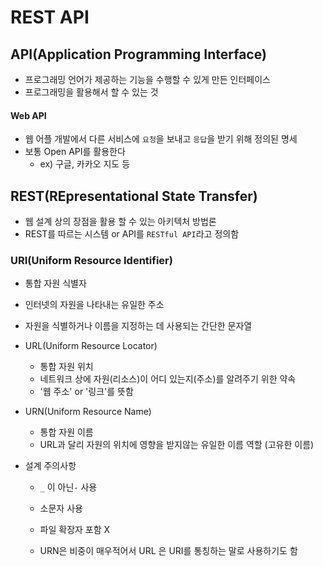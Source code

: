 # REST API

## API(Application Programming Interface)

- 프로그래밍 언어가 제공하는 기능을 수행할 수 있게 만든 인터페이스
- 프로그래밍을 활용해서 할 수 있는 것



#### Web API

- 웹 어플 개발에서 다른 서비스에 `요청`을 보내고 `응답`을 받기 위해 정의된 명세
- 보통 Open API를 활용한다
  - ex) 구글, 카카오 지도 등



## REST(REpresentational State Transfer)

- 웹 설계 상의 장점을 활용 할 수 있는 아키텍처 방법론
- REST를 따르는 시스템 or API를 `RESTful API`라고 정의함



### URI(Uniform Resource Identifier)

- 통합 자원 식별자

- 인터넷의 자원을 나타내는 유일한 주소

- 자원을 식별하거나 이름을 지정하는 데 사용되는 간단한 문자열

- URL(Uniform Resource Locator)

  - 통합 자원 위치
  - 네트워크 상에 자원(리소스)이 어디 있는지(주소)를 알려주기 위한 약속
  - '웹 주소' or '링크'를 뜻함

- URN(Uniform Resource Name)

  - 통합 자원 이름
  - URL과 달리 자원의 위치에 영향을 받지않는 유일한 이름 역할 (고유한 이름)

- 설계 주의사항

  - `_` 이 아닌`-`  사용

  - 소문자 사용

  - 파일 확장자 포함 X

  - URN은 비중이 매우적어서 URL 은 URI를 통칭하는 말로 사용하기도 함

    